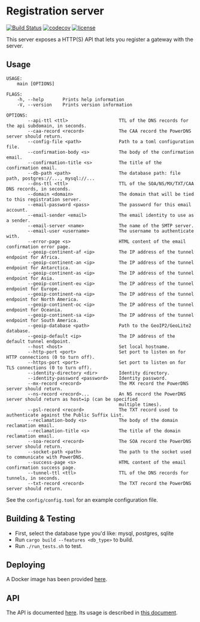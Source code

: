 # Registration server

[![Build Status](https://travis-ci.org/mozilla-iot/registration_server.svg?branch=master)](https://travis-ci.org/mozilla-iot/registration_server)
[![codecov](https://codecov.io/gh/mozilla-iot/registration_server/branch/master/graph/badge.svg)](https://codecov.io/gh/mozilla-iot/registration_server)
[![license](https://img.shields.io/badge/license-MPL--2.0-blue.svg)](LICENSE)

This server exposes a HTTP(S) API that lets you register a gateway with the server.

## Usage

```
USAGE:
    main [OPTIONS]

FLAGS:
    -h, --help       Prints help information
    -V, --version    Prints version information

OPTIONS:
        --api-ttl <ttl>                   TTL of the DNS records for the api subdomain, in seconds.
        --caa-record <record>             The CAA record the PowerDNS server should return.
        --config-file <path>              Path to a toml configuration file.
        --confirmation-body <s>           The body of the confirmation email.
        --confirmation-title <s>          The title of the confirmation email.
        --db-path <path>                  The database path: file path, postgres://..., mysql://...
        --dns-ttl <ttl>                   TTL of the SOA/NS/MX/TXT/CAA DNS records, in seconds.
        --domain <domain>                 The domain that will be tied to this registration server.
        --email-password <pass>           The password for this email account.
        --email-sender <email>            The email identity to use as a sender.
        --email-server <name>             The name of the SMTP server.
        --email-user <username>           The username to authenticate with.
        --error-page <s>                  HTML content of the email confirmation error page.
        --geoip-continent-af <ip>         The IP address of the tunnel endpoint for Africa.
        --geoip-continent-an <ip>         The IP address of the tunnel endpoint for Antarctica.
        --geoip-continent-as <ip>         The IP address of the tunnel endpoint for Asia.
        --geoip-continent-eu <ip>         The IP address of the tunnel endpoint for Europe.
        --geoip-continent-na <ip>         The IP address of the tunnel endpoint for North America.
        --geoip-continent-oc <ip>         The IP address of the tunnel endpoint for Oceania.
        --geoip-continent-sa <ip>         The IP address of the tunnel endpoint for South America.
        --geoip-database <path>           Path to the GeoIP2/GeoLite2 database.
        --geoip-default <ip>              The IP address of the default tunnel endpoint.
        --host <host>                     Set local hostname.
        --http-port <port>                Set port to listen on for HTTP connections (0 to turn off).
        --https-port <port>               Set port to listen on for TLS connections (0 to turn off).
        --identity-directory <dir>        Identity directory.
        --identity-password <password>    Identity password.
        --mx-record <record>              The MX record the PowerDNS server should return.
        --ns-record <record>...           An NS record the PowerDNS server should return as host=ip (can be specified
                                          multiple times).
        --psl-record <record>             The TXT record used to authenticate against the Public Suffix List.
        --reclamation-body <s>            The body of the domain reclamation email.
        --reclamation-title <s>           The title of the domain reclamation email.
        --soa-record <record>             The SOA record the PowerDNS server should return.
        --socket-path <path>              The path to the socket used to communicate with PowerDNS.
        --success-page <s>                HTML content of the email confirmation success page.
        --tunnel-ttl <ttl>                TTL of the DNS records for tunnels, in seconds.
        --txt-record <record>             The TXT record the PowerDNS server should return.
```

See the `config/config.toml` for an example configuration file.


## Building & Testing

* First, select the database type you'd like: mysql, postgres, sqlite
* Run `cargo build --features <db_type>` to build.
* Run `./run_tests.sh` to test.

## Deploying

A Docker image has been provided [here](https://github.com/mozilla-iot/registration-server-docker).

## API

The API is documented [here](doc/api.md). Its usage is described in [this document](doc/flow.md).
